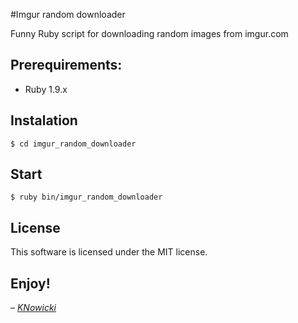 #Imgur random downloader

Funny Ruby script for downloading random images from imgur.com

## Prerequirements:
 * Ruby 1.9.x

## Instalation
    $ cd imgur_random_downloader

## Start
    $ ruby bin/imgur_random_downloader

## License
This software is licensed under the MIT license.

## Enjoy!


_– [KNowicki](http://knowicki.pl/)_

